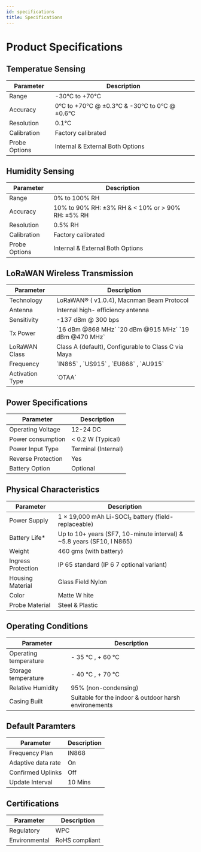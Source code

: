 ```yaml
---
id: specifications
title: Specifications
---
```


# Product Specifications

## Temperatue Sensing

<table className="parameter-table">
  <thead>
    <tr>
      <th>Parameter</th>
      <th>Description</th>
    </tr>
  </thead>
  <tbody>
    <tr>
      <td>Range</td>
      <td>-30°C to +70°C</td>
    </tr>
    <tr>
      <td>Accuracy</td>
      <td> 0°C to +70°C @ ±0.3°C & -30°C to 0°C @ ±0.6°C</td>
    </tr>
    <tr>
      <td>Resolution</td>
      <td>0.1°C</td>
    </tr>
     <tr>
      <td>Calibration</td>
      <td>Factory calibrated</td>
    </tr>
     <tr>
      <td>Probe Options</td>
      <td>Internal & External Both Options</td>
    </tr>
  </tbody>
</table>

## Humidity Sensing

<table className="parameter-table">
  <thead>
    <tr>
      <th>Parameter</th>
      <th>Description</th>
    </tr>
  </thead>
  <tbody>
    <tr>
      <td>Range</td>
      <td>0% to 100% RH</td>
    </tr>
    <tr>
      <td>Accuracy</td>
      <td>10% to 90% RH: ±3% RH & < 10% or > 90% RH: ±5% RH</td>
    </tr>
    <tr>
      <td>Resolution</td>
      <td>0.5% RH</td>
    </tr>
     <tr>
      <td>Calibration</td>
      <td>Factory calibrated</td>
    </tr>
     <tr>
      <td>Probe Options</td>
      <td>Internal & External Both Options</td>
    </tr>
  </tbody>
</table>

## LoRaWAN Wireless Transmission

<table className="parameter-table">
  <thead>
    <tr>
      <th>Parameter</th>
      <th>Description</th>
    </tr>
  </thead>
  <tbody>
      <tr>
      <td>Technology</td>
      <td>LoRaWAN® ( v1.0.4), Macnman Beam Protocol</td>
    </tr>
    <tr>
      <td>Antenna</td>
      <td>Internal high- efficiency antenna</td>
    </tr>
    <tr>
      <td>Sensitivity</td>
      <td>-137 dBm @ 300 bps</td>
    </tr>
     <tr>
      <td>Tx Power</td>
      <td>`16 dBm @868 MHz` `20 dBm @915 MHz` `19 dBm @470 MHz`</td>
    </tr>
    <tr>
      <td>LoRaWAN Class</td>
      <td>Class A (default), Configurable to Class C via Maya</td>
    </tr>
    <tr>
      <td>Frequency</td>
      <td>`IN865` , `US915` , `EU868` , `AU915` </td>
    </tr>
    <tr>
      <td>Activation Type</td>
      <td>`OTAA`</td>
    </tr>
    
  </tbody>
</table>

## Power Specifications

<table className="parameter-table">
  <thead>
    <tr>
      <th>Parameter</th>
      <th>Description</th>
    </tr>
  </thead>
  <tbody>
    <tr>
      <td>Operating Voltage</td>
      <td>12-24 DC</td>
    </tr>
    <tr>
      <td>Power consumption</td>
      <td> < 0.2 W (Typical) </td>
    </tr>
    <tr>
      <td>Power Input Type</td>
      <td>Terminal (Internal)</td>
    </tr>
     <tr>
      <td>Reverse Protection</td>
      <td>Yes</td>
    </tr>
     <tr>
      <td>Battery Option</td>
      <td>Optional</td>
    </tr>
  </tbody>
</table>

## Physical Characteristics

<table className="parameter-table">
  <thead>
    <tr>
      <th>Parameter</th>
      <th>Description</th>
    </tr>
  </thead>
  <tbody>
  <tr>
      <td>Power Supply</td>
      <td>1 × 19,000 mAh Li-SOCl₂ battery (field-replaceable)</td>
    </tr>
    <tr>
      <td>Battery Life*</td>
      <td>Up to 10+ years (SF7, 10-minute interval) & ~5.8 years (SF10, I N865)</td>
    </tr>
    <tr>
      <td>Weight</td>
      <td>460 gms (with battery)</td>
    </tr>
    <tr>
      <td>Ingress Protection</td>
      <td>IP 65 standard (IP 6 7 optional variant)</td>
    </tr>
    <tr>
      <td>Housing Material</td>
      <td>Glass Field Nylon</td>
    </tr>
     <tr>
      <td>Color</td>
      <td>Matte W hite</td>
    </tr>
      <tr>
      <td>Probe Material</td>
      <td>Steel & Plastic</td>
    </tr>
  </tbody>
</table>

## Operating Conditions

<table className="parameter-table">
  <thead>
    <tr>
      <th>Parameter</th>
      <th>Description</th>
    </tr>
  </thead>
  <tbody>
  <tr>
      <td>Operating temperature</td>
      <td> - 35 °C , + 60 °C</td>
    </tr>
    <tr>
      <td>Storage temperature</td>
      <td> - 40 °C , + 70 °C</td>
    </tr>
    <tr>
      <td>Relative Humidity</td>
      <td>95% (non-condensing) </td>
    </tr>
    <tr>
      <td>Casing Built</td>
      <td>Suitable for the indoor & outdoor harsh environements</td>
    </tr>
  </tbody>
</table>

## Default Paramters 

<table className="parameter-table">
  <thead>
    <tr>
      <th>Parameter</th>
      <th>Description</th>
    </tr>
  </thead>
  <tbody>
  <tr>
      <td>Frequency Plan</td>
      <td>IN868</td>
    </tr>
    <tr>
      <td>Adaptive data rate</td>
      <td>On</td>
    </tr>
    <tr>
      <td>Confirmed Uplinks</td>
      <td>Off </td>
    </tr>
    <tr>
      <td>Update Interval</td>
      <td>10 Mins</td>
    </tr>
  </tbody>
</table>


## Certifications

<table className="parameter-table">
  <thead>
    <tr>
      <th>Parameter</th>
      <th>Description</th>
    </tr>
  </thead>
  <tbody>
  <tr>
      <td>Regulatory</td>
      <td>WPC</td>
    </tr>
    <tr>
      <td>Environmental</td>
      <td>RoHS compliant</td>
    </tr>
  </tbody>
</table>
